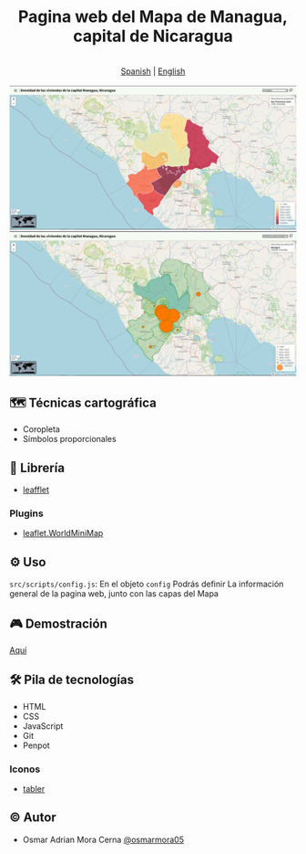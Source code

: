 <div align="center"> 
    <h1>Pagina web del Mapa de Managua, capital de Nicaragua</h1>
</div>

<div align="center">
  <br/>
  <a href="./README.es.md">Spanish</a> | <a href="./README.md">English</a>
  <br/>
</div>

<br/>

<img src ="./assets/choropleth.png">
<img src ="./assets/proportional-symbols.png">

## 🗺️ Técnicas cartográfica
- Coropleta
- Símbolos proporcionales

## 📓 Librería
- [leafflet](https://leafletjs.com/)

### Plugins
- [leaflet.WorldMiniMap](https://github.com/maneoverland/leaflet.WorldMiniMap)  

## ⚙️ Uso
`src/scripts/config.js`: En el objeto `config` Podrás definir La información general de la pagina web, junto con las capas del Mapa

## 🎮 Demostración
[Aquí](https://osmarmora05.github.io/choropleth-proportionalSymbols-leaflet-GIS/)

## 🛠️ Pila de tecnologías
- HTML
- CSS
- JavaScript
- Git
- Penpot

### Iconos
- [tabler](https://tabler.io/icons)

## ©️ Autor
- Osmar Adrian Mora Cerna [@osmarmora05](https://github.com/osmarmora05)
